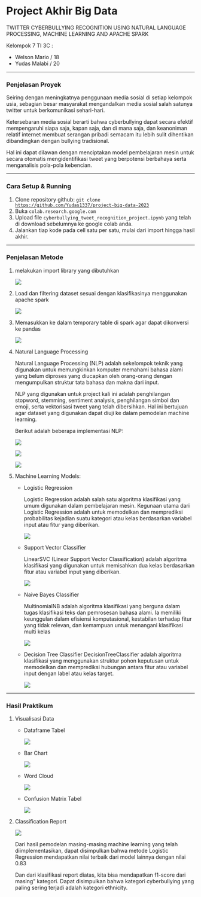 # Project Akhir Big Data
TWITTER CYBERBULLYING RECOGNITION USING NATURAL LANGUAGE PROCESSING, MACHINE LEARNING AND APACHE SPARK

Kelompok 7 TI 3C :

- Welson Mario / 18
- Yudas Malabi / 20

---
### Penjelasan Proyek
Seiring dengan meningkatnya penggunaan media sosial di setiap kelompok usia, sebagian besar masyarakat mengandalkan media sosial salah satunya twitter untuk berkomunikasi sehari-hari. 

Ketersebaran media sosial berarti bahwa cyberbullying dapat secara efektif mempengaruhi siapa saja, kapan saja, dan di mana saja, dan keanoniman relatif internet membuat serangan pribadi semacam itu lebih sulit dihentikan dibandingkan dengan bullying tradisional. 

Hal ini dapat dilawan dengan menciptakan model pembelajaran mesin untuk secara otomatis mengidentifikasi tweet yang berpotensi berbahaya serta menganalisis pola-pola kebencian.

---
### Cara Setup & Running
1. Clone repository github: 
    <code>git clone https://github.com/Yudas1337/project-big-data-2023</code>
2. Buka <code>colab.research.google.com</code>
3. Upload file <code>cyberbullying_tweet_recognition_project.ipynb</code> yang telah di download sebelumnya ke google colab anda.
4. Jalankan tiap kode pada cell satu per satu, mulai dari import hingga hasil akhir.

---
### Penjelasan Metode
1. melakukan import library yang dibutuhkan

     ![](img/methods/1.png)

2. Load dan filtering dataset sesuai dengan klasifikasinya menggunakan apache spark

     ![](img/methods/2.png)

3. Memasukkan ke dalam temporary table di spark agar dapat dikonversi ke pandas

     ![](img/methods/3.png)

4. Natural Language Processing

    Natural Language Processing (NLP) adalah sekelompok teknik yang digunakan untuk memungkinkan komputer memahami bahasa alami yang belum diproses yang diucapkan oleh orang-orang dengan mengumpulkan struktur tata bahasa dan makna dari input.

    NLP yang digunakan untuk project kali ini adalah penghilangan stopword, stemming, sentiment analysis, penghilangan simbol dan emoji, serta vektorisasi tweet yang telah dibersihkan. Hal ini bertujuan agar dataset yang digunakan dapat diuji ke dalam pemodelan machine learning.

    Berikut adalah beberapa implementasi NLP:

     ![](img/methods/4.png)

     ![](img/methods/5.png)

     ![](img/methods/6.png)


5. Machine Learning Models:
    * Logistic Regression

        Logistic Regression adalah salah satu algoritma klasifikasi yang umum digunakan dalam pembelajaran mesin. Kegunaan utama dari Logistic Regression adalah untuk memodelkan dan memprediksi probabilitas kejadian suatu kategori atau kelas berdasarkan variabel input atau fitur yang diberikan.

        ![](img/methods/7.png)

    * Support Vector Classifier

        LinearSVC (Linear Support Vector Classification) adalah algoritma klasifikasi yang digunakan untuk memisahkan dua kelas berdasarkan fitur atau variabel input yang diberikan.

        ![](img/methods/8.png)

    * Naive Bayes Classifier

        MultinomialNB adalah algoritma klasifikasi yang berguna dalam tugas klasifikasi teks dan pemrosesan bahasa alami. Ia memiliki keunggulan dalam efisiensi komputasional, kestabilan terhadap fitur yang tidak relevan, dan kemampuan untuk menangani klasifikasi multi kelas

        ![](img/methods/9.png)

    * Decision Tree Classifier
        DecisionTreeClassifier adalah algoritma klasifikasi yang menggunakan struktur pohon keputusan untuk memodelkan dan memprediksi hubungan antara fitur atau variabel input dengan label atau kelas target.

        ![](img/methods/10.png)
     
---
### Hasil Praktikum
1. Visualisasi Data
    * Dataframe Tabel

        ![](img/results/1.png)

    * Bar Chart

        ![](img/results/2.png)

    * Word Cloud

        ![](img/results/3.png)

    * Confusion Matrix Tabel

        ![](img/results/4.png)

2. Classification Report

    ![](img/results/5.png)

    Dari hasil pemodelan masing-masing machine learning yang telah diimplementasikan, dapat disimpulkan bahwa metode Logistic Regression mendapatkan nilai terbaik dari model lainnya dengan nilai 0.83

    Dan dari klasifikasi report diatas, kita bisa mendapatkan f1-score dari masing” kategori. Dapat disimpulkan bahwa kategori cyberbullying yang paling sering terjadi adalah kategori ethnicity.
